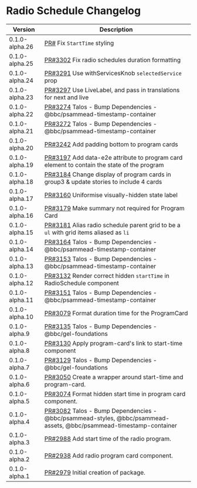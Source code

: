 # Radio Schedule Changelog

<!-- prettier-ignore -->
| Version | Description |
|---------|-------------|
| 0.1.0-alpha.26 | [PR#]() Fix `StartTime` styling |
| 0.1.0-alpha.25 | [PR#3302](https://github.com/bbc/psammead/pull/3302) Fix radio schedules duration formatting |
| 0.1.0-alpha.24 | [PR#3291](https://github.com/bbc/psammead/pull/3291) Use withServicesKnob `selectedService` prop |
| 0.1.0-alpha.23 | [PR#3297](https://github.com/bbc/psammead/pull/3297) Use LiveLabel, and pass in translations for next and live |
| 0.1.0-alpha.22 | [PR#3274](https://github.com/bbc/psammead/pull/3274) Talos - Bump Dependencies - @bbc/psammead-timestamp-container |
| 0.1.0-alpha.21 | [PR#3272](https://github.com/bbc/psammead/pull/3272) Talos - Bump Dependencies - @bbc/psammead-timestamp-container |
| 0.1.0-alpha.20 | [PR#3242](https://github.com/bbc/psammead/pull/3242) Add padding bottom to program cards  |
| 0.1.0-alpha.19 | [PR#3197](https://github.com/bbc/psammead/pull/3197) Add data-e2e attribute to program card element to contain the state of the program |
| 0.1.0-alpha.18 | [PR#3184](https://github.com/bbc/psammead/pull/3184) Change display of program cards in group3 & update stories to include 4 cards |
| 0.1.0-alpha.17 | [PR#3160](https://github.com/bbc/psammead/pull/3160) Uniformise visually-hidden state label |
| 0.1.0-alpha.16 | [PR#3179](https://github.com/bbc/psammead/pull/3179) Make summary not required for Program Card |
| 0.1.0-alpha.15 | [PR#3181](https://github.com/bbc/psammead/pull/3181) Alias radio schedule parent grid to be a `ul` with grid items aliased as `li` |
| 0.1.0-alpha.14 | [PR#3164](https://github.com/bbc/psammead/pull/3164) Talos - Bump Dependencies - @bbc/psammead-timestamp-container |
| 0.1.0-alpha.13 | [PR#3153](https://github.com/bbc/psammead/pull/3153) Talos - Bump Dependencies - @bbc/psammead-timestamp-container |
| 0.1.0-alpha.12 | [PR#3132](https://github.com/bbc/psammead/pull/3132) Render correct hidden `startTime` in RadioSchedule component |
| 0.1.0-alpha.11 | [PR#3151](https://github.com/bbc/psammead/pull/3151) Talos - Bump Dependencies - @bbc/psammead-timestamp-container |
| 0.1.0-alpha.10 | [PR#3079](https://github.com/bbc/psammead/pull/3079) Format duration time for the ProgramCard |
| 0.1.0-alpha.9 | [PR#3135](https://github.com/bbc/psammead/pull/3135) Talos - Bump Dependencies - @bbc/gel-foundations |
| 0.1.0-alpha.8 | [PR#3130](https://github.com/bbc/psammead/pull/3130) Apply program-card's link to start-time component |
| 0.1.0-alpha.7 | [PR#3129](https://github.com/bbc/psammead/pull/3129) Talos - Bump Dependencies - @bbc/gel-foundations |
| 0.1.0-alpha.6 | [PR#3050](https://github.com/BBC-News/psammead/pull/3050) Create a wrapper around start-time and program-card. |
| 0.1.0-alpha.5 | [PR#3074](https://github.com/BBC-News/psammead/pull/3074) Format hidden start time in program card component. |
| 0.1.0-alpha.4 | [PR#3082](https://github.com/bbc/psammead/pull/3082) Talos - Bump Dependencies - @bbc/psammead-styles, @bbc/psammead-assets, @bbc/psammead-timestamp-container |
| 0.1.0-alpha.3 | [PR#2988](https://github.com/BBC-News/psammead/pull/2988) Add start time of the radio program. |
| 0.1.0-alpha.2 | [PR#2938](https://github.com/BBC-News/psammead/pull/2938) Add radio program card component. |
| 0.1.0-alpha.1 | [PR#2979](https://github.com/BBC-News/psammead/pull/2979) Initial creation of package. |
